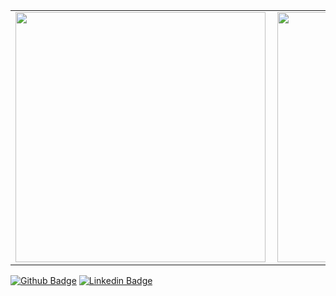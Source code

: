 <center>
 <table>
  <tr>
      <td><img width="400px" align="left" src="https://github-readme-stats.vercel.app/api/top-langs/?username=yurileader&hide=html&layout=compact&theme=gruvbox" /></td>
      <td><img width="400px" align="left" src="https://github-readme-stats.vercel.app/api?username=yurileader&theme=gruvbox" /></td>
  </tr>  
 </table>
</center>
 
[![Github Badge](https://img.shields.io/badge/-Github-000?style=flat-square&logo=Github&logoColor=white&link=https://github.com/yurileader)](https://github.com/yurileader)
[![Linkedin Badge](https://img.shields.io/badge/-LinkedIn-blue?style=flat-square&logo=Linkedin&logoColor=white&link=https://www.linkedin.com/in/yurileader/)](https://www.linkedin.com/in/yurileader/)
